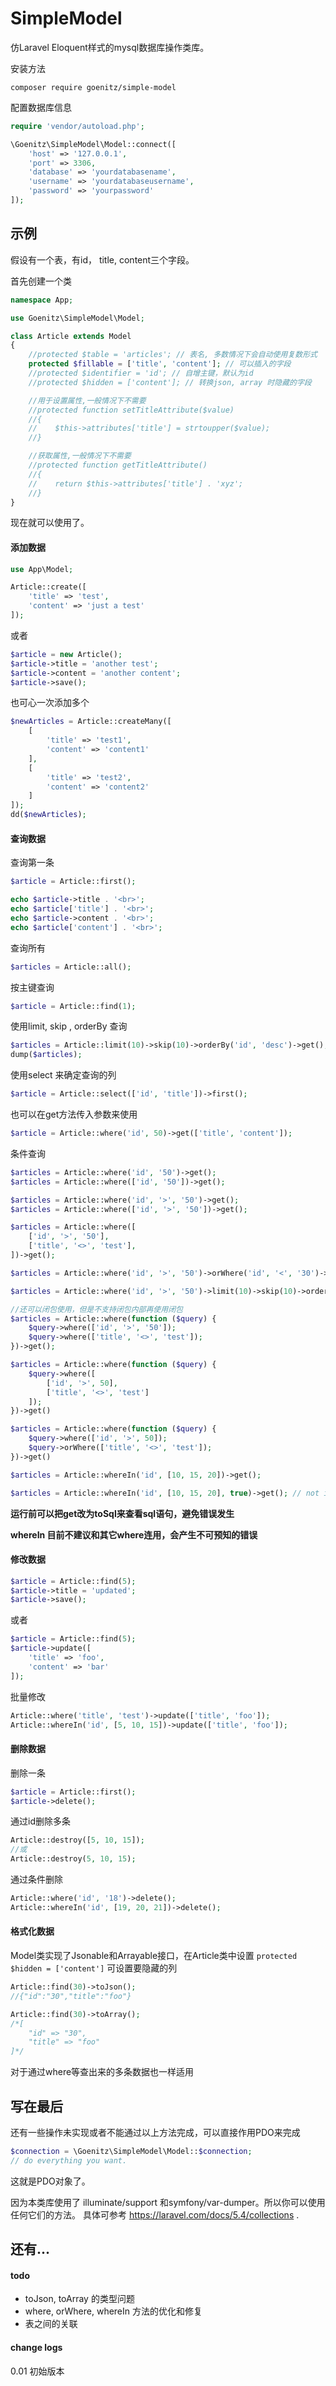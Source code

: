SimpleModel
=======

仿Laravel Eloquent样式的mysql数据库操作类库。

安装方法
```shell
composer require goenitz/simple-model
```

配置数据库信息

```php
require 'vendor/autoload.php';

\Goenitz\SimpleModel\Model::connect([
    'host' => '127.0.0.1',
    'port' => 3306,
    'database' => 'yourdatabasename',
    'username' => 'yourdatabaseusername',
    'password' => 'yourpassword'
]);
```

示例
----

假设有一个表，有id， title, content三个字段。

首先创建一个类

```php
namespace App;

use Goenitz\SimpleModel\Model;

class Article extends Model
{
    //protected $table = 'articles'; // 表名, 多数情况下会自动使用复数形式
    protected $fillable = ['title', 'content']; // 可以插入的字段
    //protected $identifier = 'id'; // 自增主键，默认为id
    //protected $hidden = ['content']; // 转换json, array 时隐藏的字段

    //用于设置属性,一般情况下不需要
    //protected function setTitleAttribute($value)
    //{
    //    $this->attributes['title'] = strtoupper($value);
    //}

    //获取属性,一般情况下不需要
    //protected function getTitleAttribute()
    //{
    //    return $this->attributes['title'] . 'xyz';
    //}
}
```

现在就可以使用了。

#### 添加数据

```php
use App\Model;

Article::create([
    'title' => 'test',
    'content' => 'just a test'
]);
```
或者

```php
$article = new Article();
$article->title = 'another test';
$article->content = 'another content';
$article->save();
```
也可心一次添加多个

```php
$newArticles = Article::createMany([
    [
        'title' => 'test1',
        'content' => 'content1'
    ],
    [
        'title' => 'test2',
        'content' => 'content2'
    ]
]);
dd($newArticles);
```

#### 查询数据

查询第一条

```php
$article = Article::first();

echo $article->title . '<br>';
echo $article['title'] . '<br>';
echo $article->content . '<br>';
echo $article['content'] . '<br>';
```

查询所有

```php
$articles = Article::all();
```

按主键查询

```php
$article = Article::find(1);
```

使用limit, skip , orderBy 查询

```php
$articles = Article::limit(10)->skip(10)->orderBy('id', 'desc')->get();
dump($articles);
```

使用select 来确定查询的列

```php
$article = Article::select(['id', 'title'])->first();
```

也可以在get方法传入参数来使用

```php
$article = Article::where('id', 50)->get(['title', 'content']);
```

条件查询

```php
$articles = Article::where('id', '50')->get();
$articles = Article::where(['id', '50'])->get();

$articles = Article::where('id', '>', '50')->get();
$articles = Article::where(['id', '>', '50'])->get();

$articles = Article::where([
    ['id', '>', '50'],
    ['title', '<>', 'test'],
])->get();

$articles = Article::where('id', '>', '50')->orWhere('id', '<', '30')->get();

$articles = Article::where('id', '>', '50')->limit(10)->skip(10)->orderBy('id')->get();

//还可以闭包使用，但是不支持闭包内部再使用闭包
$articles = Article::where(function ($query) {
    $query->where(['id', '>', '50']);
    $query->where(['title', '<>', 'test']);
})->get();

$articles = Article::where(function ($query) {
    $query->where([
        ['id', '>', 50],
        ['title', '<>', 'test']
    ]);
})->get()

$articles = Article::where(function ($query) {
    $query->where(['id', '>', 50]);
    $query->orWhere(['title', '<>', 'test']);
})->get()

$articles = Article::whereIn('id', [10, 15, 20])->get();

$articles = Article::whereIn('id', [10, 15, 20], true)->get(); // not in
```

**运行前可以把get改为toSql来查看sql语句，避免错误发生**

**whereIn 目前不建议和其它where连用，会产生不可预知的错误**

#### 修改数据

```php
$article = Article::find(5);
$article->title = 'updated';
$article->save();
```
或者

```php
$article = Article::find(5);
$article->update([
    'title' => 'foo',
    'content' => 'bar'
]);
```

批量修改

```php
Article::where('title', 'test')->update(['title', 'foo']);
Article::whereIn('id', [5, 10, 15])->update(['title', 'foo']);
```

#### 删除数据

删除一条
```php
$article = Article::first();
$article->delete();
```

通过id删除多条

```php
Article::destroy([5, 10, 15]);
//或
Article::destroy(5, 10, 15);
```

通过条件删除

```php
Article::where('id', '18')->delete();
Article::whereIn('id', [19, 20, 21])->delete();
```

#### 格式化数据

Model类实现了Jsonable和Arrayable接口，在Article类中设置 `protected $hidden = ['content']` 可设置要隐藏的列

```php
Article::find(30)->toJson();
//{"id":"30","title":"foo"}

Article::find(30)->toArray();
/*[
    "id" => "30",
    "title" => "foo"
]*/
```

对于通过where等查出来的多条数据也一样适用

写在最后
----------

还有一些操作未实现或者不能通过以上方法完成，可以直接作用PDO来完成

```php
$connection = \Goenitz\SimpleModel\Model::$connection;
// do everything you want.
```
这就是PDO对象了。

因为本类库使用了 illuminate/support 和symfony/var-dumper。所以你可以使用任何它们的方法。
具体可参考 https://laravel.com/docs/5.4/collections .

还有...
--------

#### todo

- toJson, toArray 的类型问题
- where, orWhere, whereIn 方法的优化和修复
- 表之间的关联

#### change logs

0.01 初始版本
